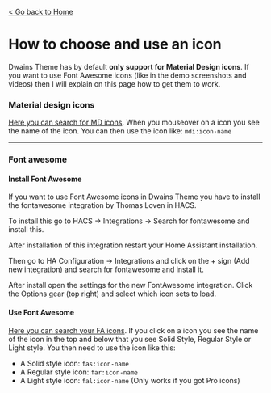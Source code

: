[< Go back to Home](../index.md)

# How to choose and use an icon

Dwains Theme has by default **only support for Material Design icons**. If you want to use Font Awesome icons (like in the demo screenshots and videos) then I will explain on this page how to get them to work.

### Material design icons
[Here you can search for MD icons](https://materialdesignicons.com/). When you mouseover on a icon you see the name of the icon. You can then use the icon like: `mdi:icon-name`

---

### Font awesome


#### Install Font Awesome

If you want to use Font Awesome icons in Dwains Theme you have to install the fontawesome integration by Thomas Loven in HACS. 

To install this go to HACS -> Integrations -> Search for fontawesome and install this.

After installation of this integration restart your Home Assistant installation.

Then go to HA Configuration -> Integrations and click on the + sign (Add new integration) and search for fontawesome and install it.

After install open the settings for the new FontAwesome integration.
Click the Options gear (top right) and select which icon sets to load.

#### Use Font Awesome
[Here you can search your FA icons](https://fontawesome.com/icons?d=gallery&m=free). If you click on a icon you see the name of the icon in the top and below that you see Solid Style, Regular Style or Light style. You then need to use the icon like this:

* A Solid style icon: `fas:icon-name`
* A Regular style icon: `far:icon-name`
* A Light style icon: `fal:icon-name` (Only works if you got Pro icons)


